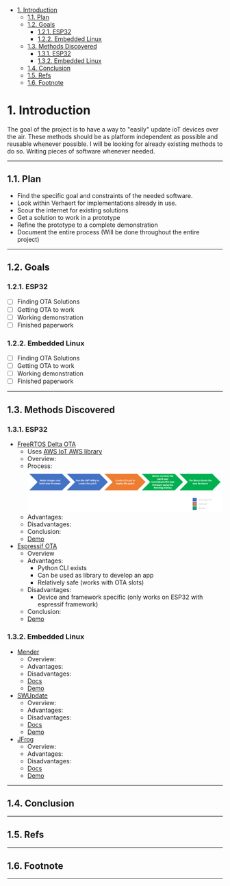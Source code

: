 - [1. Introduction](#1-introduction)
  - [1.1. Plan](#11-plan)
  - [1.2. Goals](#12-goals)
    - [1.2.1. ESP32](#121-esp32)
    - [1.2.2. Embedded Linux](#122-embedded-linux)
  - [1.3. Methods Discovered](#13-methods-discovered)
    - [1.3.1. ESP32](#131-esp32)
    - [1.3.2. Embedded Linux](#132-embedded-linux)
  - [1.4. Conclusion](#14-conclusion)
  - [1.5. Refs](#15-refs)
  - [1.6. Footnote](#16-footnote)

# 1. Introduction

The goal of the project is to have a way to "easily" update ioT devices over the air.
These methods should be as platform independent as possible and reusable whenever possible.
I will be looking for already existing methods to do so.
Writing pieces of software whenever needed.

---

## 1.1. Plan

  - Find the specific goal and constraints of the needed software.
  - Look within Verhaert for implementations already in use.
  - Scour the internet for existing solutions
  - Get a solution to work in a prototype
  - Refine the prototype to a complete demonstration
  - Document the entire process (Will be done throughout the entire project)

---
  
## 1.2. Goals

### 1.2.1. ESP32

  - [ ] Finding OTA Solutions
  - [ ] Getting OTA to work
  - [ ] Working demonstration
  - [ ] Finished paperwork
  
### 1.2.2. Embedded Linux

  - [ ] Finding OTA Solutions
  - [ ] Getting OTA to work
  - [ ] Working demonstration
  - [ ] Finished paperwork
  
---

## 1.3. Methods Discovered

### 1.3.1. ESP32

  - [FreeRTOS Delta OTA](https://www.freertos.org/2022/01/delta-over-the-air-updates.html)
      - Uses [AWS IoT AWS library](https://github.com/aws/ota-for-aws-iot-embedded-sdk)
      - Overview: 
      - Process:  
        ![Firmware update process](assets/imgs/firmware-update-process.png)
      - Advantages:
      - Disadvantages:
      - Conclusion:
      - [Demo](esp32/FreeRTOS/demo/README.md)
  - [Espressif OTA](https://docs.espressif.com/projects/esp-idf/en/latest/esp32/api-reference/system/ota.html)
    - Overview 
    - Advantages:
      - Python CLI exists
      - Can be used as library to develop an app
      - Relatively safe (works with OTA slots)
    - Disadvantages:
      - Device and framework specific (only works on ESP32 with espressif framework)
    - Conclusion:
    - [Demo]()


### 1.3.2. Embedded Linux
  - [Mender](https://mender.io/)
    - Overview:
    - Advantages:
    - Disadvantages: 
    - [Docs]()
    - [Demo]()
  - [SWUpdate](https://swupdate.org)
    - Overview:
    - Advantages:
    - Disadvantages: 
    - [Docs](https://sbabic.github.io/swupdate/swupdate.html)
    - [Demo]()
  - [JFrog](https://jfrog.com/)
    - Overview:
    - Advantages:
    - Disadvantages: 
    - [Docs]()
    - [Demo]()
  
---

## 1.4. Conclusion

---

## 1.5. Refs

---

## 1.6. Footnote

---
